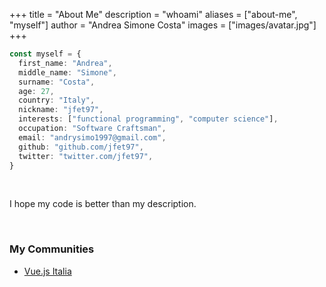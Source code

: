 +++
title = "About Me"
description = "whoami"
aliases = ["about-me", "myself"]
author = "Andrea Simone Costa"
images = ["images/avatar.jpg"]
+++

```ts
const myself = {
  first_name: "Andrea",
  middle_name: "Simone",
  surname: "Costa",
  age: 27,
  country: "Italy",
  nickname: "jfet97",
  interests: ["functional programming", "computer science"],
  occupation: "Software Craftsman",
  email: "andrysimo1997@gmail.com",
  github: "github.com/jfet97",
  twitter: "twitter.com/jfet97",
}
```

&nbsp;

I hope my code is better than my description.

&nbsp;

### My Communities

* [Vue.js Italia](https://t.me/vue_ita)
